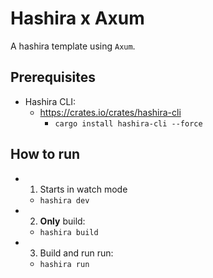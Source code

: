 # Hashira x Axum

A hashira template using `Axum`.

## Prerequisites

- Hashira CLI:
  - <https://crates.io/crates/hashira-cli>
    - `cargo install hashira-cli --force`

## How to run

- 1. Starts in watch mode
  - `hashira dev`
- 2. **Only** build:
  - `hashira build`
- 3. Build and run run:
  - `hashira run`
